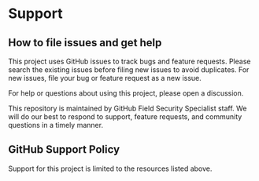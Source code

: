# Support

## How to file issues and get help

This project uses GitHub issues to track bugs and feature requests. Please search the existing issues before filing new issues to avoid duplicates. For new issues, file your bug or feature request as a new issue.

For help or questions about using this project, please open a discussion.

This repository is maintained by GitHub Field Security Specialist staff. We will do our best to respond to support, feature requests, and community questions in a timely manner.

## GitHub Support Policy

Support for this project is limited to the resources listed above.
